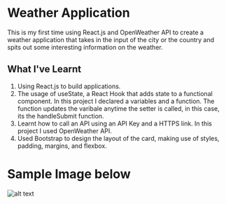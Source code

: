 # Weather Application

This is my first time using React.js and OpenWeather API to create a weather application that takes in the input of the city or the country and spits out some interesting information on the weather.

## What I've Learnt

1. Using React.js to build applications.
2. The usage of useState, a React Hook that adds state to a functional component. In this project I declared a variables and a function. The function updates the varibale anytime the setter is called, in this case, its the handleSubmit function.
3. Learnt how to call an API using an API Key and a HTTPS link. In this project I used OpenWeather API.
4. Used Bootstrap to design the layout of the card, making use of styles, padding, margins, and flexbox.

# Sample Image below

![alt text](https://github.com/BluffSet7340/weather_app/blob/main/Weather_App.jpg?raw=true)
